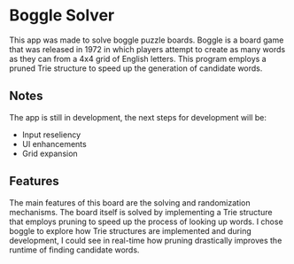 # Boggle Solver

This app was made to solve boggle puzzle boards. Boggle is a board game that was released in 1972 in which players attempt to create as many words as they can from a 4x4 grid of English letters. This program employs a pruned Trie structure to speed up the generation of candidate words.

## Notes

The app is still in development, the next steps for development will be:
- Input reseliency
- UI enhancements
- Grid expansion

## Features

The main features of this board are the solving and randomization mechanisms. The board itself is solved by implementing a Trie structure that employs pruning to speed up the process of looking up words. I chose boggle to explore how Trie structures are implemented and during development, I could see in real-time how pruning drastically improves the runtime of finding candidate words.
